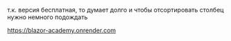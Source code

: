 т.к. версия бесплатная, то думает долго и чтобы отсортировать столбец нужно немного подождать

https://blazor-academy.onrender.com
